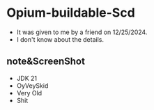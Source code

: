 # Opium-buildable-Scd
- It was given to me by a friend on 12/25/2024.
- I don't know about the details.

## note&ScreenShot
- JDK 21
- OyVeySkid
- Very Old
- Shit